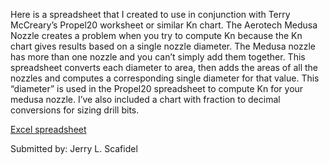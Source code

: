 Here is a spreadsheet that I created to use in conjunction with Terry McCreary’s Propel20 worksheet or similar Kn chart. The Aerotech Medusa Nozzle creates a problem when you try to compute Kn because the Kn chart gives results based on a single nozzle diameter. The Medusa nozzle has more than one nozzle and you can’t simply add them together. This spreadsheet converts each diameter to area, then adds the areas of all the nozzles and computes a corresponding single diameter for that value. This “diameter” is used in the Propel20 spreadsheet to compute Kn for your medusa nozzle. I’ve also included a chart with fraction to decimal conversions for sizing drill bits.

[Excel spreadsheet](atmedusa.xls)

Submitted by: Jerry L. Scafidel

